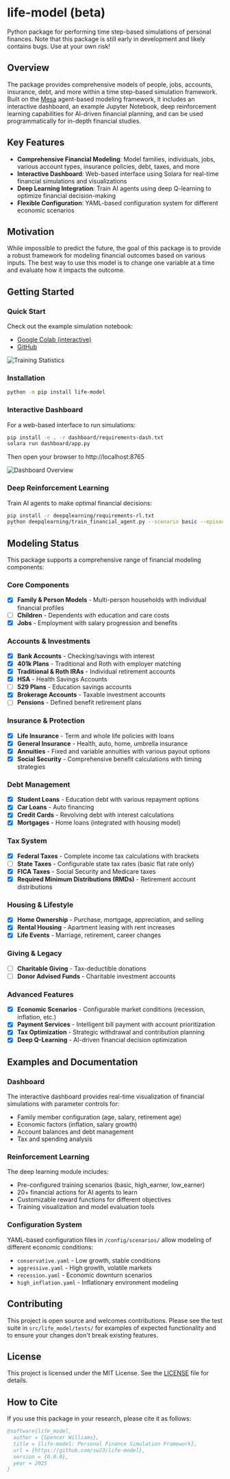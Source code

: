 # life-model (beta)
Python package for performing time step-based simulations of personal finances. Note that this package is still early in development and likely contains bugs. Use at your own risk!

## Overview
The package provides comprehensive models of people, jobs, accounts, insurance, debt, and more within a time step-based simulation framework. Built on the [Mesa](https://github.com/projectmesa/mesa) agent-based modeling framework, it includes an interactive dashboard, an example Jupyter Notebook, deep reinforcement learning capabilities for AI-driven financial planning, and can be used programmatically for in-depth financial studies.

## Key Features
- **Comprehensive Financial Modeling**: Model families, individuals, jobs, various account types, insurance policies, debt, taxes, and more
- **Interactive Dashboard**: Web-based interface using Solara for real-time financial simulations and visualizations
- **Deep Learning Integration**: Train AI agents using deep Q-learning to optimize financial decision-making
- **Flexible Configuration**: YAML-based configuration system for different economic scenarios

## Motivation
While impossible to predict the future, the goal of this package is to provide a robust framework for modeling financial outcomes based on various inputs. The best way to use this model is to change one variable at a time and evaluate how it impacts the outcome.

## Getting Started

### Quick Start
Check out the example simulation notebook:
- [Google Colab (interactive)](https://colab.research.google.com/github/sw23/life-model/blob/main/ExampleSimulation.ipynb)
- [GitHub](https://github.com/sw23/life-model/blob/main/ExampleSimulation.ipynb)

![Training Statistics](img/stats.png)

### Installation
```bash
python -m pip install life-model
```

### Interactive Dashboard
For a web-based interface to run simulations:
```bash
pip install -e . -r dashboard/requirements-dash.txt
solara run dashboard/app.py
```
Then open your browser to http://localhost:8765

![Dashboard Overview](img/dashboard.png)

### Deep Reinforcement Learning
Train AI agents to make optimal financial decisions:
```bash
pip install -r deepqlearning/requirements-rl.txt
python deepqlearning/train_financial_agent.py --scenario basic --episodes 1000
```

## Modeling Status
This package supports a comprehensive range of financial modeling components:

### Core Components
- [x] **Family & Person Models** - Multi-person households with individual financial profiles
- [ ] **Children** - Dependents with education and care costs
- [x] **Jobs** - Employment with salary progression and benefits

### Accounts & Investments
- [x] **Bank Accounts** - Checking/savings with interest
- [x] **401k Plans** - Traditional and Roth with employer matching
- [x] **Traditional & Roth IRAs** - Individual retirement accounts
- [x] **HSA** - Health Savings Accounts
- [ ] **529 Plans** - Education savings accounts
- [x] **Brokerage Accounts** - Taxable investment accounts
- [ ] **Pensions** - Defined benefit retirement plans

### Insurance & Protection
- [x] **Life Insurance** - Term and whole life policies with loans
- [x] **General Insurance** - Health, auto, home, umbrella insurance
- [x] **Annuities** - Fixed and variable annuities with various payout options
- [x] **Social Security** - Comprehensive benefit calculations with timing strategies

### Debt Management
- [x] **Student Loans** - Education debt with various repayment options
- [x] **Car Loans** - Auto financing
- [x] **Credit Cards** - Revolving debt with interest calculations
- [x] **Mortgages** - Home loans (integrated with housing model)

### Tax System
- [x] **Federal Taxes** - Complete income tax calculations with brackets
- [ ] **State Taxes** - Configurable state tax rates (basic flat rate only)
- [x] **FICA Taxes** - Social Security and Medicare taxes
- [x] **Required Minimum Distributions (RMDs)** - Retirement account distributions

### Housing & Lifestyle
- [x] **Home Ownership** - Purchase, mortgage, appreciation, and selling
- [x] **Rental Housing** - Apartment leasing with rent increases
- [x] **Life Events** - Marriage, retirement, career changes

### Giving & Legacy
- [ ] **Charitable Giving** - Tax-deductible donations
- [ ] **Donor Advised Funds** - Charitable investment accounts

### Advanced Features
- [x] **Economic Scenarios** - Configurable market conditions (recession, inflation, etc.)
- [x] **Payment Services** - Intelligent bill payment with account prioritization
- [x] **Tax Optimization** - Strategic withdrawal and contribution planning
- [x] **Deep Q-Learning** - AI-driven financial decision optimization

## Examples and Documentation

### Dashboard
The interactive dashboard provides real-time visualization of financial simulations with parameter controls for:
- Family member configuration (age, salary, retirement age)
- Economic factors (inflation, salary growth)
- Account balances and debt management
- Tax and spending analysis

### Reinforcement Learning
The deep learning module includes:
- Pre-configured training scenarios (basic, high_earner, low_earner)
- 20+ financial actions for AI agents to learn
- Customizable reward functions for different objectives
- Training visualization and model evaluation tools

### Configuration System
YAML-based configuration files in `/config/scenarios/` allow modeling of different economic conditions:
- `conservative.yaml` - Low growth, stable conditions
- `aggressive.yaml` - High growth, volatile markets
- `recession.yaml` - Economic downturn scenarios
- `high_inflation.yaml` - Inflationary environment modeling

## Contributing
This project is open source and welcomes contributions. Please see the test suite in `src/life_model/tests/` for examples of expected functionality and to ensure your changes don't break existing features.

## License
This project is licensed under the MIT License. See the [LICENSE](LICENSE) file for details.

## How to Cite
If you use this package in your research, please cite it as follows:
```bibtex
@software{life_model,
  author = {Spencer Williams},
  title = {life-model: Personal Finance Simulation Framework},
  url = {https://github.com/sw23/life-model},
  version = {0.0.0},
  year = 2025
}
```
